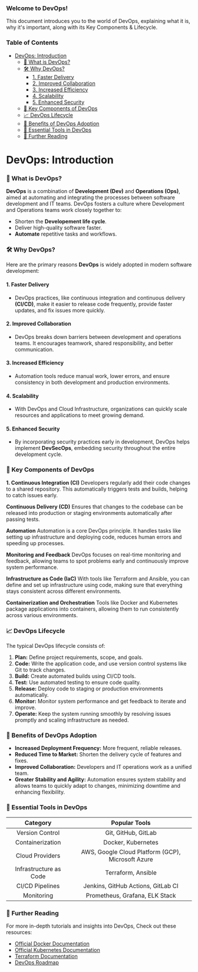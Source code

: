 ### Welcome to DevOps!
This document introduces you to the world of DevOps, explaining what it is, why it's important, along with its Key Components & Lifecycle.

### Table of Contents

- [DevOps: Introduction](#devops:-introduction)
    - [:rocket: What is DevOps?](#:rocket:-what-is-devops?)
    - [:hammer_and_wrench: Why DevOps?](#:hammer_and_wrench:-why-devops?)
      - [1. Faster Delivery](#1.-faster-delivery)
      - [2. Improved Collaboration](#2.-improved-collaboration)
      - [3. Increased Efficiency](#3.-increased-efficiency)
      - [4. Scalability](#4.-scalability)
      - [5. Enhanced Security](#5.-enhanced-security)
    - [:key: Key Components of DevOps](#:key:-key-components-of-devops)
    - [:chart_with_upwards_trend: DevOps Lifecycle](#:chart_with_upwards_trend:-devops-lifecycle)
    - [:dart: Benefits of DevOps Adoption](#:dart:-benefits-of-devops-adoption)
    - [:hammer: Essential Tools in DevOps](#:hammer:-essential-tools-in-devops)
    - [:link: Further Reading](#:link:-further-reading)


# DevOps: Introduction
### :rocket: What is DevOps?
**DevOps** is a combination of **Development (Dev)** and **Operations (Ops)**, aimed at automating and integrating the processes between software development and IT teams.
DevOps fosters a culture where Development and Operations teams work closely together to:
- Shorten the **Developement life cycle**.
- Deliver high-quality software faster.
- **Automate** repetitive tasks and workflows.

### :hammer_and_wrench: Why DevOps?
Here are the primary reasons **DevOps** is widely adopted in modern software development:
#### 1. Faster Delivery
- DevOps practices, like continuous integration and continuous delivery **(CI/CD)**, make it easier to release code frequently, provide faster updates, and fix issues more quickly.
#### 2. Improved Collaboration
- DevOps breaks down barriers between development and operations teams. It encourages teamwork, shared responsibility, and better communication.
#### 3. Increased Efficiency
- Automation tools reduce manual work, lower errors, and ensure consistency in both development and production environments.
#### 4. Scalability
- With DevOps and Cloud Infrastructure, organizations can quickly scale resources and applications to meet growing demand.
#### 5. Enhanced Security
- By incorporating security practices early in development, DevOps helps implement **DevSecOps**, embedding security throughout the entire development cycle.

### :key: Key Components of DevOps
**1. Continuous Integration (CI)**
Developers regularly add their code changes to a shared repository. This automatically triggers tests and builds, helping to catch issues early.

**Continuous Delivery (CD)**
Ensures that changes to the codebase can be released into production or staging environments automatically after passing tests.

**Automation**
Automation is a core DevOps principle. It handles tasks like setting up infrastructure and deploying code, reduces human errors and speeding up processes.

**Monitoring and Feedback**
DevOps focuses on real-time monitoring and feedback, allowing teams to spot problems early and continuously improve system performance.

**Infrastructure as Code (IaC)**
With tools like Terraform and Ansible, you can define and set up infrastructure using code, making sure that everything stays consistent across different environments.

**Containerization and Orchestration**
Tools like Docker and Kubernetes package applications into containers, allowing them to run consistently across various environments.

### :chart_with_upwards_trend: DevOps Lifecycle
The typical DevOps lifecycle consists of:
1. **Plan:** Define project requirements, scope, and goals.
2. **Code:** Write the application code, and use version control systems like Git to track changes.
3. **Build:** Create automated builds using CI/CD tools.
4. **Test:** Use automated testing to ensure code quality.
5. **Release:** Deploy code to staging or production environments automatically.
6. **Monitor:** Monitor system performance and get feedback to iterate and improve.
7. **Operate:** Keep the system running smoothly by resolving issues promptly and scaling infrastructure as needed.

### :dart: Benefits of DevOps Adoption
- **Increased Deployment Frequency:** More frequent, reliable releases.
- **Reduced Time to Market:** Shorten the delivery cycle of features and fixes.
- **Improved Collaboration:** Developers and IT operations work as a unified team.
- **Greater Stability and Agility:** Automation ensures system stability and allows teams to quickly adapt to changes, minimizing downtime and enhancing flexibility.

### :hammer: Essential Tools in DevOps
| **Category**   |  **Popular Tools** |
| :---:            | :---:                |
| Version Control | Git, GitHub, GitLab |
| Containerization | Docker, Kubernetes |
| Cloud Providers | AWS, Google Cloud Platform (GCP), Microsoft Azure |
| Infrastructure as Code | Terraform, Ansible |
| CI/CD Pipelines | Jenkins, GitHub Actions, GitLab CI |
| Monitoring | Prometheus, Grafana, ELK Stack |

### :link: Further Reading
For more in-depth tutorials and insights into DevOps, Check out these resources:
- [Official Docker Documentation](https://docs.docker.com/)
- [Official Kubernetes Documentation](https://kubernetes.io/docs/home/)
- [Terraform Documentation](https://developer.hashicorp.com/terraform)
- [DevOps Roadmap](https://roadmap.sh/devops)